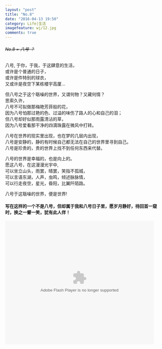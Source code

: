 ```yaml
---
layout: "post"
title: "No.8"
date: "2016-04-13 19:50"
category: Life|生活
imagefeature: wj/12.jpg
comments: true
---
```

###### ~~No.8 = 八号 ？~~
八号,
于你，于我，于这肆意的生活，<br/>
或许是个普通的日子，<br/>
或许是件特别的球衣，<br/>
又或许是夜空下某栋楼宇高厦...

<!--more-->

但八号之于这个聒噪的世界，又谓何物？又藏何情？<br/>
思索久许，<br/>
八号不可拟做那梅艳芳菲般的花，<br/>
因为八号怕那过艳的色、过溢的味伤了路人的心和自己的泪；<br/>
但八号却好似那雨露清沾的草，<br/>
因为八号爱看那干净的四滴珠露在微风中打转。<br/>

八号在世界的现实里出现，也在梦的几层内出现，<br/>
八号是安静的，静的有时候自己都无法在自己的世界里寻到自己。<br/>
八号是珍贵的，贵的世界上找不到任何东西来代替。<br/>

八号的世界是幸福的，也是向上的。<br/>
愿这八号，在这漫漫光宇中,<br/>
可以坐立山头，雨罢，晴罢，笑指不孤城，<br/>
可以言语东湖，人声，虫鸣，倾述脉脉情，<br/>
可以行走夜空，星光，昏阳，比翼阡陌路。<br/>

八号于这聒噪的世界，便是世界!<br/>


#### 写在这样的一个不是八号，但却属于我和八号日子里，愿岁月静好，待回首一窥时，换之一颦一笑，犹有此人伴！

<embed src="http://player.youku.com/player.php/sid/XMTUzMzk0MjQwOA==/v.swf" allowFullScreen="true" quality="high" width="480" height="400" align="middle" allowScriptAccess="always" type="application/x-shockwave-flash"/>

